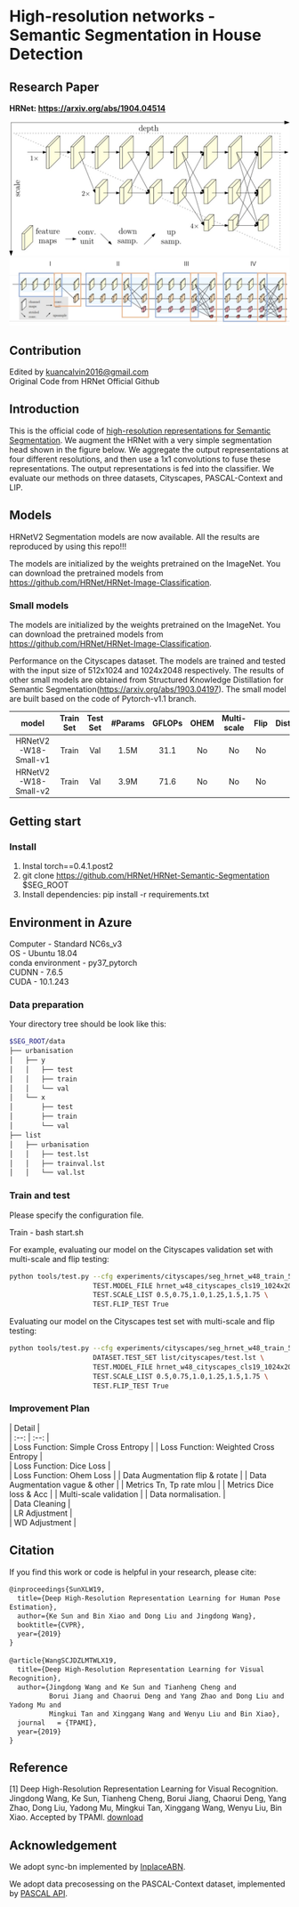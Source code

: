 # High-resolution networks - Semantic Segmentation in House Detection  

## Research Paper  
**HRNet: https://arxiv.org/abs/1904.04514**  

<div align="center">   
<img src="https://github.com/ccalvin97/CV-Semantic-Segmentation/blob/master/HRNet-Semantic-Segmentation/graph/HRNet.jpg" />
</div>  
<div align="center">   
<img src="https://github.com/ccalvin97/CV-Semantic-Segmentation/blob/master/HRNet-Semantic-Segmentation/graph/v2-4cfe795071d15b3d32249369534183c3_1440w.jpg" />
</div>  


## Contribution  
Edited by kuancalvin2016@gmail.com  
Original Code from HRNet Official Github  

## Introduction
This is the official code of [high-resolution representations for Semantic Segmentation](https://arxiv.org/abs/1904.04514). 
We augment the HRNet with a very simple segmentation head shown in the figure below. We aggregate the output representations at four different resolutions, and then use a 1x1 convolutions to fuse these representations. The output representations is fed into the classifier. We evaluate our methods on three datasets, Cityscapes, PASCAL-Context and LIP.


## Models  
HRNetV2 Segmentation models are now available. All the results are reproduced by using this repo!!!

The models are initialized by the weights pretrained on the ImageNet. You can download the pretrained models from  https://github.com/HRNet/HRNet-Image-Classification.

### Small models

The models are initialized by the weights pretrained on the ImageNet. You can download the pretrained models from  https://github.com/HRNet/HRNet-Image-Classification.

Performance on the Cityscapes dataset. The models are trained and tested with the input size of 512x1024 and 1024x2048 respectively. The results of other small models are obtained from Structured Knowledge Distillation for Semantic Segmentation(https://arxiv.org/abs/1903.04197). The small model are built based on the code of Pytorch-v1.1 branch.

| model | Train Set | Test Set |#Params | GFLOPs | OHEM | Multi-scale| Flip | Distillation | mIoU | Link |
| :--: | :--: | :--: | :--: | :--: | :--: | :--: | :--: | :--: | :--: | :--: |
| HRNetV2-W18-Small-v1 | Train | Val | 1.5M | 31.1 | No | No | No | No | 70.3 | [OneDrive](https://1drv.ms/u/s!Aus8VCZ_C_33gSEsg-2sxTmZL2AT?e=AqHbjh)/[BaiduYun(Access Code:63be)](https://pan.baidu.com/s/17pr-he0HEBycHtUdfqWr3g)|
| HRNetV2-W18-Small-v2 | Train | Val | 3.9M | 71.6 | No | No | No | No | 76.2 | [OneDrive](https://1drv.ms/u/s!Aus8VCZ_C_33gSAL4OurOW0RX4JH?e=ptLwpW)/[BaiduYun(Access Code:p1qf)](https://pan.baidu.com/s/1EHsZhqxWI0KF304Ptcj5-A)|

## Getting start
### Install
1. Instal torch==0.4.1.post2 
2. git clone https://github.com/HRNet/HRNet-Semantic-Segmentation $SEG_ROOT  
3. Install dependencies: pip install -r requirements.txt  

## Environment in Azure   
Computer - Standard NC6s_v3  
OS - Ubuntu 18.04  
conda environment - py37_pytorch  
CUDNN - 7.6.5  
CUDA - 10.1.243  


### Data preparation
Your directory tree should be look like this:
````bash
$SEG_ROOT/data
├── urbanisation
│   ├── y
│   │   ├── test
│   │   ├── train
│   │   └── val
│   └── x
│       ├── test
│       ├── train
│       └── val
├── list
│   ├── urbanisation
│   │   ├── test.lst
│   │   ├── trainval.lst
│   │   └── val.lst
````

### Train and test
Please specify the configuration file.

Train - bash start.sh  

For example, evaluating our model on the Cityscapes validation set with multi-scale and flip testing:
````bash
python tools/test.py --cfg experiments/cityscapes/seg_hrnet_w48_train_512x1024_sgd_lr1e-2_wd5e-4_bs_12_epoch484.yaml \
                     TEST.MODEL_FILE hrnet_w48_cityscapes_cls19_1024x2048_trainset.pth \
                     TEST.SCALE_LIST 0.5,0.75,1.0,1.25,1.5,1.75 \
                     TEST.FLIP_TEST True
````
Evaluating our model on the Cityscapes test set with multi-scale and flip testing:
````bash
python tools/test.py --cfg experiments/cityscapes/seg_hrnet_w48_train_512x1024_sgd_lr1e-2_wd5e-4_bs_12_epoch484.yaml \
                     DATASET.TEST_SET list/cityscapes/test.lst \
                     TEST.MODEL_FILE hrnet_w48_cityscapes_cls19_1024x2048_trainset.pth \
                     TEST.SCALE_LIST 0.5,0.75,1.0,1.25,1.5,1.75 \
                     TEST.FLIP_TEST True
````


### Improvement Plan  
| Detail  |  
| :--: | :--: |  
| Loss Function: Simple Cross Entropy   | 
| Loss Function: Weighted Cross Entropy |  
| Loss Function: Dice Loss  |  
| Loss Function: Ohem Loss   | 
| Data Augmentation flip & rotate  | 
| Data Augmentation vague & other   | 
| Metrics Tn, Tp rate mIou  | 
| Metrics Dice loss & Acc   | 
| Multi-scale validation  | 
| Data normalisation.   |    
| Data Cleaning   |    
| LR Adjustment   |   
| WD Adjustment   |   

## Citation
If you find this work or code is helpful in your research, please cite:
````
@inproceedings{SunXLW19,
  title={Deep High-Resolution Representation Learning for Human Pose Estimation},
  author={Ke Sun and Bin Xiao and Dong Liu and Jingdong Wang},
  booktitle={CVPR},
  year={2019}
}

@article{WangSCJDZLMTWLX19,
  title={Deep High-Resolution Representation Learning for Visual Recognition},
  author={Jingdong Wang and Ke Sun and Tianheng Cheng and 
          Borui Jiang and Chaorui Deng and Yang Zhao and Dong Liu and Yadong Mu and 
          Mingkui Tan and Xinggang Wang and Wenyu Liu and Bin Xiao},
  journal   = {TPAMI},
  year={2019}
}
````

## Reference
[1] Deep High-Resolution Representation Learning for Visual Recognition. Jingdong Wang, Ke Sun, Tianheng Cheng, 
    Borui Jiang, Chaorui Deng, Yang Zhao, Dong Liu, Yadong Mu, Mingkui Tan, Xinggang Wang, Wenyu Liu, Bin Xiao. Accepted by TPAMI. [download](https://arxiv.org/pdf/1908.07919.pdf)

## Acknowledgement
We adopt sync-bn implemented by [InplaceABN](https://github.com/mapillary/inplace_abn).

We adopt data precosessing on the PASCAL-Context dataset, implemented by [PASCAL API](https://github.com/zhanghang1989/detail-api).
